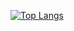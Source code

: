 [![Top Langs](https://github-readme-stats.vercel.app/api/top-langs/?username=gangapurambhargav)](https://github.com/gangapurambhargav/github-readme-stats)
